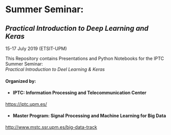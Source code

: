 # Summer Seminar:
## *Practical Introduction to Deep Learning and Keras*
15-17 July 2019 (ETSIT-UPM)

This Repository contains Presentations and Python Notebooks for the IPTC Summer Seminar:<br>
*Practical Introduction to Deel Learning &amp; Keras*

#### Organized by:
- #### IPTC: Information Processing and Telecommunication Center
https://iptc.upm.es/

- #### Master Program: Signal Processing and Machine Learning for Big Data
http://www.mstc.ssr.upm.es/big-data-track


